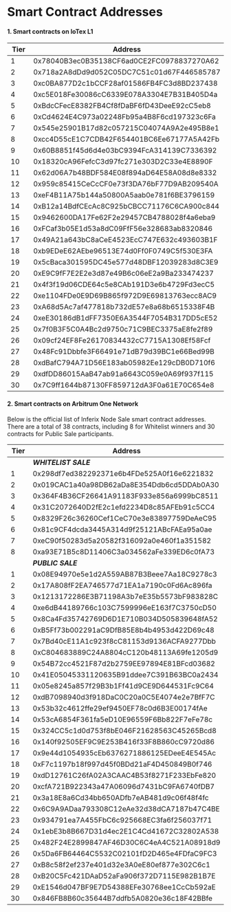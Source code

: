 # Smart Contract Addresses

#### 1. Smart contracts on IoTex L1

<table><thead><tr><th width="100">Tier</th><th>Address</th></tr></thead><tbody><tr><td>1</td><td>0x78040B3ec0B35138CF6ad0CE2FC0978837270A62</td></tr><tr><td>2</td><td>0x718a2A8dDd9d052C05DC7C51c01d67F446585787</td></tr><tr><td>3</td><td>0xc0BA877D2c1bCCF28af01586FB4FC3d8BD237438</td></tr><tr><td>4</td><td>0xc5E018Fe30086cC6339E078A3304E7B31B405D4a</td></tr><tr><td>5</td><td>0xBdcCFecE8382FB4Cf8fDaBF6fD43DeeE92cC5eb8</td></tr><tr><td>6</td><td>0xCd4624E4C973a02248Fb95a4B8F6cd197323c6Fa</td></tr><tr><td>7</td><td>0x545e25901B17d82c057215C04074A9A2e495B8e1</td></tr><tr><td>8</td><td>0xcc4D55cE1C7CDB42F654401BC6Ee67177A5A42Fb</td></tr><tr><td>9</td><td>0x60B8851f45d6d4e03bC9394FcA314139C7336392</td></tr><tr><td>10</td><td>0x18320cA96FefcC3d97fc271e303D2C33e4E8890F</td></tr><tr><td>11</td><td>0x62d06A7b48BDF584E08f894aD64E58A08d8e8332</td></tr><tr><td>12</td><td>0x959c85415CeCcCF0e73f3DA76bF77D9AB209540A</td></tr><tr><td>13</td><td>0xeF4B11A75b144a50800A5aab0e781f6BE3796159</td></tr><tr><td>14</td><td>0xB12a14BdfCEcAc8C925bCBCC71176C6CA900c844</td></tr><tr><td>15</td><td>0x9462600DA17Fe62F2e29457CB4788028f4a6eba9</td></tr><tr><td>16</td><td>0xFCaf3b05E1d53a8dC09FfF56e328683ab8320846</td></tr><tr><td>17</td><td>0x49A21a643bC8aCeE4523EcC747E632c493603B1F</td></tr><tr><td>18</td><td>0xb9EDeE62AEbe96513E74d0Ff0F0749C5f530E3FA</td></tr><tr><td>19</td><td>0x5cBaca301595DC45e577d48DBF12039283d8C3E9</td></tr><tr><td>20</td><td>0xE9C9fF7E2E2e3d87e49B6c06eE2a9Ba233474237</td></tr><tr><td>21</td><td>0x4f3f19d06CDE64c5e8CAb191D3e6b4729Fd3ecC5</td></tr><tr><td>22</td><td>0xe1104FDe0E9D69B865f972D9E69813763ecc8AC9</td></tr><tr><td>23</td><td>0xA68d5Ac7af477818b732dE57e8a68b6515338F4B</td></tr><tr><td>24</td><td>0xeE30186dB1dFF7350E6A3544F7054B317DD5cE52</td></tr><tr><td>25</td><td>0x7f0B3F5C0A4Bc2d9750c71C9BEC3375aE8fe2f89</td></tr><tr><td>26</td><td>0x09cf24EF8Fe26170834432cC7715A1308Ef58Fcf</td></tr><tr><td>27</td><td>0x48Fc91Dbbfe3F66491e71dB79d39BC1e66Bed99B</td></tr><tr><td>28</td><td>0xdBafC794A71D56E183ab05982Ee129cDB0D710f6</td></tr><tr><td>29</td><td>0xdfDD86015AaB47ab91a6643C059e0A69f937f115</td></tr><tr><td>30</td><td>0x7C9ff1644b87130FF859712dA3F0a61E70C654e8</td></tr></tbody></table>

#### 2. Smart contracts on Arbitrum One Network

Below is the official list of Inferix Node Sale smart contract addresses. There are a total of 38 contracts, including 8 for Whitelist winners and 30 contracts for Public Sale participants.

<table><thead><tr><th width="100">Tier</th><th>Address</th></tr></thead><tbody><tr><td></td><td><em><strong>WHITELIST SALE</strong></em></td></tr><tr><td>1</td><td>0x298df7ed382292371e6b4FDe525A0f16e6221832</td></tr><tr><td>2</td><td>0x019CAC1a40a98DB62aDa8E354Ddb6cd5DDAb0A30</td></tr><tr><td>3</td><td>0x364F4B36CF26641A91183F933e856a6999bC8511</td></tr><tr><td>4</td><td>0x31C2072640D2fE2c1efd2234D8c85AFEb91c5CC4</td></tr><tr><td>5</td><td>0x8329F26c36260Cef1CeC70e3e83897759DeAeC95</td></tr><tr><td>6</td><td>0x81c9CF4dcda3445A314d9f25121ABcFAEa95a0ae</td></tr><tr><td>7</td><td>0xeC90f50283d5a20582f316092a0e460f1a351582</td></tr><tr><td>8</td><td>0xa93E71B5c8D11406C3a034562aFe339ED6c0fA73</td></tr><tr><td></td><td><em><strong>PUBLIC SALE</strong></em></td></tr><tr><td>1</td><td>0x08E94970e5e1d2A559AB87B3Beee7Aa18C9278c3</td></tr><tr><td>2</td><td>0x17A808fF2EA746577d71EA1a7190c0Fd6Ac896fa</td></tr><tr><td>3</td><td>0x1213172286E3B71198A3b7eE35b5573bF983828C</td></tr><tr><td>4</td><td>0xe6dB44189766c103C7599996eE163f7C3750cD50</td></tr><tr><td>5</td><td>0x8Ca4Fd35742769D6D1E710B034D505839648fA52</td></tr><tr><td>6</td><td>0xB5Ff73b002291aC9DfB85E8b4b4953d422D69c48</td></tr><tr><td>7</td><td>0x7Bd40cE11A1c923f8cC81153d9136ACFA9277Dbb</td></tr><tr><td>8</td><td>0xC804683889C24A8804cC120b48113A69fe1205d9</td></tr><tr><td>9</td><td>0x54B72cc4521F87d2b2759EE97894E81BFcd03682</td></tr><tr><td>10</td><td>0x41E05045331120635B91ddee7C391B63BC0a2434</td></tr><tr><td>11</td><td>0x05e8245a857f29B3b1Ff41d9CE9D644531Fc9C64</td></tr><tr><td>12</td><td>0xdB7098940d3f918DaC0C20a0C5E4074e2e7BfF7C</td></tr><tr><td>13</td><td>0x53b32c4612ffe29ef9450EF78c0d6B3E00174fAe</td></tr><tr><td>14</td><td>0x53cA6854F361fa5eD10E96559F6Bb822F7eFe78c</td></tr><tr><td>15</td><td>0x324CC5c1d0d753f8bE046F21628563C45265Bcd8</td></tr><tr><td>16</td><td>0x140f92505EF9C9E253B416f33F8B860cC9720d86</td></tr><tr><td>17</td><td>0x9e44d1054935cEb6376271886125EDeeE4E545Ac</td></tr><tr><td>18</td><td>0xF7c1197b18f997d45f0BDd21aF4D450849B0f746</td></tr><tr><td>19</td><td>0xdD12761C26fA02A3CAAC4B53f8271F233EbFe820</td></tr><tr><td>20</td><td>0xcfA721B922343a47A06096d7431bC9FA6740fDB7</td></tr><tr><td>21</td><td>0x3a18E8a6Cd34bb650ADfb7eAB481d9c06f48f4fc</td></tr><tr><td>22</td><td>0x6C9A9ADaa793308C12eAe32d38dCA7187b47C4BE</td></tr><tr><td>23</td><td>0x934791ea7A455FbC6c925668EC3fa6f256037f71</td></tr><tr><td>24</td><td>0x1ebE3b8B667D31d4ec2E1C4Cd41672C32802A538</td></tr><tr><td>25</td><td>0x482F24E2899847AF46D30C6C4eA4C521A08918d9</td></tr><tr><td>26</td><td>0x5Da6FB64464C5532C02101fD2D465e4FDfaC9FC3</td></tr><tr><td>27</td><td>0xB8c58f2ef237e401d32e3A0eE80ef877e302C6c1</td></tr><tr><td>28</td><td>0xB20C5Fc421DAaD52aFa906f372D7115E982B1B7E</td></tr><tr><td>29</td><td>0xE1546d047BF9E7D54388EFe30768ee1CcCb592aE</td></tr><tr><td>30</td><td>0x846FB8B60c35644B7ddfb5A0820e36c18F42BBfe</td></tr></tbody></table>

